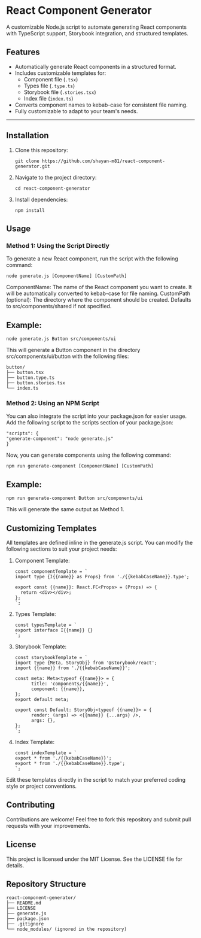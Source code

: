 # React Component Generator

A customizable Node.js script to automate generating React components with TypeScript support, Storybook integration, and structured templates.

## Features

- Automatically generate React components in a structured format.
- Includes customizable templates for:
  - Component file (`.tsx`)
  - Types file (`.type.ts`)
  - Storybook file (`.stories.tsx`)
  - Index file (`index.ts`)
- Converts component names to kebab-case for consistent file naming.
- Fully customizable to adapt to your team's needs.

---

## Installation

1. Clone this repository:

   ```
   git clone https://github.com/shayan-m81/react-component-generator.git
2. Navigate to the project directory:

   ```
   cd react-component-generator
3. Install dependencies:

   ```
   npm install
## Usage

### Method 1: Using the Script Directly

To generate a new React component, run the script with the following command:

   ```
   node generate.js [ComponentName] [CustomPath]
   ```
    
ComponentName: The name of the React component you want to create. It will be automatically converted to kebab-case for file naming.
CustomPath (optional): The directory where the component should be created. Defaults to src/components/shared if not specified.

## Example:

   ```
   node generate.js Button src/components/ui
   ```

This will generate a Button component in the directory src/components/ui/button with the following files:

   ``` 
   button/
   ├── button.tsx
   ├── button.type.ts
   ├── button.stories.tsx
   └── index.ts
   ```
### Method 2: Using an NPM Script

You can also integrate the script into your package.json for easier usage. Add the following script to the scripts section of your package.json:
   ```
   "scripts": {
   "generate-component": "node generate.js"
   }
   ```
Now, you can generate components using the following command:

   ```
   npm run generate-component [ComponentName] [CustomPath]
   ```
## Example:

   ```
   npm run generate-component Button src/components/ui
   ```
This will generate the same output as Method 1.


## Customizing Templates

All templates are defined inline in the generate.js script. You can modify the following sections to suit your project needs:

1. Component Template:
   ```
   const componentTemplate = `
   import type {I{{name}} as Props} from './{{kebabCaseName}}.type';

   export const {{name}}: React.FC<Props> = (Props) => {
     return <div></div>;
   };
   `;
   ```
2. Types Template:
   ```
   const typesTemplate = `
   export interface I{{name}} {}
   `;
   ```
3. Storybook Template:
   ```
   const storybookTemplate = `
   import type {Meta, StoryObj} from '@storybook/react';
   import {{name}} from './{{kebabCaseName}}';

   const meta: Meta<typeof {{name}}> = {
         title: 'components/{{name}}',
         component: {{name}},
   };
   export default meta;

   export const Default: StoryObj<typeof {{name}}> = {
         render: (args) => <{{name}} {...args} />,
         args: {},
   };
   `;
   ```
4. Index Template:
   ```
   const indexTemplate = `
   export * from './{{kebabCaseName}}';
   export * from './{{kebabCaseName}}.type';
   `;
   ```
Edit these templates directly in the script to match your preferred coding style or project conventions.


## Contributing

Contributions are welcome! Feel free to fork this repository and submit pull requests with your improvements.

## License

This project is licensed under the MIT License. See the LICENSE file for details.

## Repository Structure
   ```
   react-component-generator/ 
   ├── README.md
   ├── LICENSE
   ├── generate.js
   ├── package.json
   ├── .gitignore
   └── node_modules/ (ignored in the repository)
   ```
